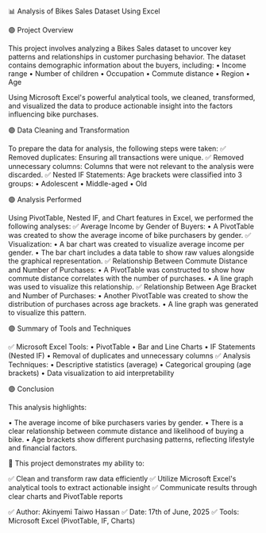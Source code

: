 
📊 Analysis of Bikes Sales Dataset Using Excel


🟣 Project Overview


This project involves analyzing a Bikes Sales dataset to uncover key patterns and relationships in customer purchasing behavior. The dataset contains demographic information about the buyers, including:
•	Income range
•	Number of children
•	Occupation
•	Commute distance
•	Region
•	Age


Using Microsoft Excel's powerful analytical tools, we cleaned, transformed, and visualized the data to produce actionable insight into the factors influencing bike purchases.

🟣 Data Cleaning and Transformation


To prepare the data for analysis, the following steps were taken:
✅ Removed duplicates: Ensuring all transactions were unique.
✅ Removed unnecessary columns: Columns that were not relevant to the analysis were discarded.
✅ Nested IF Statements: Age brackets were classified into 3 groups:
•	Adolescent
•	Middle-aged
•	Old

🟣 Analysis Performed


Using PivotTable, Nested IF, and Chart features in Excel, we performed the following analyses:
✅ Average Income by Gender of Buyers:
•	A PivotTable was created to show the average income of bike purchasers by gender.
✅ Visualization:
•	A bar chart was created to visualize average income per gender.
•	The bar chart includes a data table to show raw values alongside the graphical representation.
✅ Relationship Between Commute Distance and Number of Purchases:
•	A PivotTable was constructed to show how commute distance correlates with the number of purchases.
•	A line graph was used to visualize this relationship.
✅ Relationship Between Age Bracket and Number of Purchases:
•	Another PivotTable was created to show the distribution of purchases across age brackets.
•	A line graph was generated to visualize this pattern.

🟣 Summary of Tools and Techniques


✅ Microsoft Excel Tools:
•	PivotTable
•	Bar and Line Charts
•	IF Statements (Nested IF)
•	Removal of duplicates and unnecessary columns
✅ Analysis Techniques:
•	Descriptive statistics (average)
•	Categorical grouping (age brackets)
•	Data visualization to aid interpretability

🟣 Conclusion


This analysis highlights:


•	The average income of bike purchasers varies by gender.
•	There is a clear relationship between commute distance and likelihood of buying a bike.
•	Age brackets show different purchasing patterns, reflecting lifestyle and financial factors.

🚀 This project demonstrates my ability to:


✅ Clean and transform raw data efficiently
✅ Utilize Microsoft Excel's analytical tools to extract actionable insight
✅ Communicate results through clear charts and PivotTable reports

✅ Author: Akinyemi Taiwo Hassan
✅ Date: 17th of June, 2025
✅ Tools: Microsoft Excel (PivotTable, IF, Charts)


